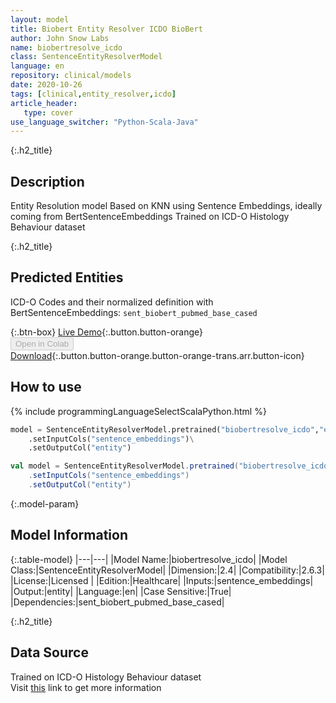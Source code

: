 ```yaml
---
layout: model
title: Biobert Entity Resolver ICDO BioBert
author: John Snow Labs
name: biobertresolve_icdo
class: SentenceEntityResolverModel
language: en
repository: clinical/models
date: 2020-10-26
tags: [clinical,entity_resolver,icdo]
article_header:
   type: cover
use_language_switcher: "Python-Scala-Java"
---
```


{:.h2_title}
## Description 
Entity Resolution model Based on KNN using Sentence Embeddings, ideally coming from BertSentenceEmbeddings Trained on ICD-O Histology Behaviour dataset

 {:.h2_title}
## Predicted Entities
ICD-O Codes and their normalized definition with BertSentenceEmbeddings: `sent_biobert_pubmed_base_cased` 

{:.btn-box}
[Live Demo](https://demo.johnsnowlabs.com/healthcare/ER_ICDO/){:.button.button-orange}<br/><button class="button button-orange" disabled>Open in Colab</button><br/>[Download](https://s3.amazonaws.com/auxdata.johnsnowlabs.com/clinical/models/biobertresolve_icdo_en_2.6.3_2.4_1603673101579.zip){:.button.button-orange.button-orange-trans.arr.button-icon}<br/>

## How to use 
<div class="tabs-box" markdown="1">

{% include programmingLanguageSelectScalaPython.html %}

```python
model = SentenceEntityResolverModel.pretrained("biobertresolve_icdo","en","clinical/models")\
	.setInputCols("sentence_embeddings")\
	.setOutputCol("entity")
```

```scala
val model = SentenceEntityResolverModel.pretrained("biobertresolve_icdo","en","clinical/models")
	.setInputCols("sentence_embeddings")
	.setOutputCol("entity")
```
</div>



{:.model-param}
## Model Information

{:.table-model}
|---|---|
|Model Name:|biobertresolve_icdo|
|Model Class:|SentenceEntityResolverModel|
|Dimension:|2.4|
|Compatibility:|2.6.3|
|License:|Licensed |
|Edition:|Healthcare|
|Inputs:|sentence_embeddings|
|Output:|entity|
|Language:|en|
|Case Sensitive:|True|
|Dependencies:|sent_biobert_pubmed_base_cased|





{:.h2_title}
## Data Source
Trained on ICD-O Histology Behaviour dataset  
Visit [this](https://apps.who.int/iris/bitstream/handle/10665/96612/9789241548496_eng.pdf) link to get more information

